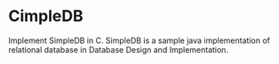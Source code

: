 # CimpleDB

Implement SimpleDB in C.
SimpleDB is a sample java implementation of relational database in Database Design and Implementation.
